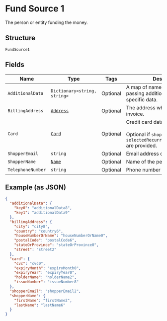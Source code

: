 
# Fund Source 1

The person or entity funding the money.

## Structure

`FundSource1`

## Fields

| Name | Type | Tags | Description |
|  --- | --- | --- | --- |
| `AdditionalData` | `Dictionary<string, string>` | Optional | A map of name-value pairs for passing additional or industry-specific data. |
| `BillingAddress` | [`Address`](../../doc/models/address.md) | Optional | The address where to send the invoice. |
| `Card` | [`Card`](../../doc/models/card.md) | Optional | Credit card data.<br><br>Optional if `shopperReference` and `selectedRecurringDetailReference` are provided. |
| `ShopperEmail` | `string` | Optional | Email address of the person. |
| `ShopperName` | [`Name`](../../doc/models/name.md) | Optional | Name of the person. |
| `TelephoneNumber` | `string` | Optional | Phone number of the person |

## Example (as JSON)

```json
{
  "additionalData": {
    "key0": "additionalData8",
    "key1": "additionalData9"
  },
  "billingAddress": {
    "city": "city8",
    "country": "country6",
    "houseNumberOrName": "houseNumberOrName0",
    "postalCode": "postalCode6",
    "stateOrProvince": "stateOrProvince0",
    "street": "street2"
  },
  "card": {
    "cvc": "cvc0",
    "expiryMonth": "expiryMonth0",
    "expiryYear": "expiryYear0",
    "holderName": "holderName2",
    "issueNumber": "issueNumber8"
  },
  "shopperEmail": "shopperEmail2",
  "shopperName": {
    "firstName": "firstName2",
    "lastName": "lastName6"
  }
}
```

